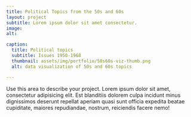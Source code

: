 ```yaml
---
title: Political Topics from the 50s and 60s
layout: project
subtitle: Lorem ipsum dolor sit amet consectetur.
image:
alt: 

caption:
  title: Political topics
  subtitle: Issues 1950-1968
  thumbnail: assets/img/portfolio/50s60s-viz-thumb.png
  alt: data visualization of 50s and 60s topics

---
```


 <div id="vis"></div>

Use this area to describe your project. Lorem ipsum dolor sit amet, consectetur adipisicing elit. Est blanditiis dolorem culpa incidunt minus dignissimos deserunt repellat aperiam quasi sunt officia expedita beatae cupiditate, maiores repudiandae, nostrum, reiciendis facere nemo!


<script type="text/javascript" src="https://cdn.jsdelivr.net/npm//vega@5"></script>
  <script type="text/javascript" src="https://cdn.jsdelivr.net/npm//vega-lite@4.8.1"></script>
  <script type="text/javascript" src="https://cdn.jsdelivr.net/npm//vega-embed@6"></script>

  <script>
    (function(vegaEmbed) {
      var spec = {
  "config": {"view": {"continuousWidth": 400, "continuousHeight": 300}},
  "layer": [
    {
      "mark": {"type": "circle", "size": 100},
      "encoding": {
        "color": {"type": "nominal", "field": "topic"},
        "opacity": {"value": 0},
        "tooltip": [
          {"type": "nominal", "field": "topic"},
          {"type": "quantitative", "field": "year"},
          {"type": "quantitative", "field": "frequency"}
        ],
        "x": {
          "type": "quantitative",
          "axis": {"labels": true},
          "field": "year",
          "scale": {"domain": [1950, 1967]}
        },
        "y": {
          "type": "quantitative",
          "axis": {"format": "%"},
          "field": "frequency"
        }
      },
      "selection": {
        "selector001": {
          "type": "single",
          "on": "mouseover",
          "fields": ["topic"],
          "nearest": true
        }
      },
      "width": 600
    },
    {
      "mark": {"type": "line", "size": 80},
      "encoding": {
        "color": {"type": "nominal", "field": "topic"},
        "size": {
          "condition": {"value": 1, "selection": {"not": "selector001"}},
          "value": 3
        },
        "x": {
          "type": "quantitative",
          "axis": {"labels": true},
          "field": "year",
          "scale": {"domain": [1950, 1967]}
        },
        "y": {
          "type": "quantitative",
          "axis": {"format": "%"},
          "field": "frequency"
        }
      },
      "selection": {
        "selector002": {
          "type": "interval",
          "bind": "scales",
          "encodings": ["x", "y"]
        }
      }
    }
  ],
  "data": {"name": "data-9c9fbe98d6191896154534b6db0223ca"},
  "$schema": "https://vega.github.io/schema/vega-lite/v4.8.1.json",
  "datasets": {
    "data-9c9fbe98d6191896154534b6db0223ca": [
      {"year": 1950, "frequency": 0.081670558, "topic": "civil rights"},
      {"year": 1950, "frequency": 0.107010129, "topic": "cold war"},
      {"year": 1951, "frequency": 0.108527021, "topic": "civil rights"},
      {"year": 1951, "frequency": 0.145990649, "topic": "cold war"},
      {"year": 1952, "frequency": 0.102362836, "topic": "civil rights"},
      {"year": 1952, "frequency": 0.125769481, "topic": "cold war"},
      {"year": 1953, "frequency": 0.09639816, "topic": "civil rights"},
      {"year": 1953, "frequency": 0.140484645, "topic": "cold war"},
      {"year": 1954, "frequency": 0.104066288, "topic": "civil rights"},
      {"year": 1954, "frequency": 0.127393156, "topic": "cold war"},
      {"year": 1955, "frequency": 0.090885213, "topic": "civil rights"},
      {"year": 1955, "frequency": 0.105609867, "topic": "cold war"},
      {"year": 1956, "frequency": 0.113696996, "topic": "civil rights"},
      {"year": 1956, "frequency": 0.149233327, "topic": "cold war"},
      {"year": 1957, "frequency": 0.095119468, "topic": "civil rights"},
      {"year": 1957, "frequency": 0.099037657, "topic": "cold war"},
      {"year": 1958, "frequency": 0.087008945, "topic": "civil rights"},
      {"year": 1958, "frequency": 0.087883861, "topic": "cold war"},
      {"year": 1959, "frequency": 0.089814217, "topic": "civil rights"},
      {"year": 1959, "frequency": 0.098714898, "topic": "cold war"},
      {"year": 1960, "frequency": 0.115720594, "topic": "civil rights"},
      {"year": 1960, "frequency": 0.123636352, "topic": "cold war"},
      {"year": 1961, "frequency": 0.105210562, "topic": "civil rights"},
      {"year": 1961, "frequency": 0.114448763, "topic": "cold war"},
      {"year": 1962, "frequency": 0.121924084, "topic": "civil rights"},
      {"year": 1962, "frequency": 0.149247509, "topic": "cold war"},
      {"year": 1963, "frequency": 0.12211834, "topic": "civil rights"},
      {"year": 1963, "frequency": 0.094671755, "topic": "cold war"},
      {"year": 1964, "frequency": 0.150251707, "topic": "civil rights"},
      {"year": 1964, "frequency": 0.083180511, "topic": "cold war"},
      {"year": 1965, "frequency": 0.115189529, "topic": "civil rights"},
      {"year": 1965, "frequency": 0.083056449, "topic": "cold war"},
      {"year": 1966, "frequency": 0.098535838, "topic": "civil rights"},
      {"year": 1966, "frequency": 0.099369118, "topic": "cold war"},
      {"year": 1967, "frequency": 0.107509786, "topic": "civil rights"},
      {"year": 1967, "frequency": 0.088230678, "topic": "cold war"}
    ]
  }
};

      function showError(el, error){
          el.innerHTML = ('<div class="error" style="color:red;">'
                          + '<p>JavaScript Error: ' + error.message + '</p>'
                          + "<p>This usually means there's a typo in your chart specification. "
                          + "See the javascript console for the full traceback.</p>"
                          + '</div>');
          throw error;
      }
      const el = document.getElementById('vis');
      vegaEmbed("#vis", spec, embedOpt)
        .catch(error => showError(el, error));
    })(vegaEmbed);

  </script>